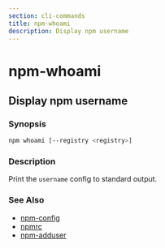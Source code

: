 ```yaml
---
section: cli-commands 
title: npm-whoami
description: Display npm username
---
```


# npm-whoami
## Display npm username

### Synopsis

```bash
npm whoami [--registry <registry>]
```

### Description

Print the `username` config to standard output.

### See Also

* [npm-config](npm-config)
* [npmrc](/docs/configuring-npm/npmrc)
* [npm-adduser](npm-adduser)
